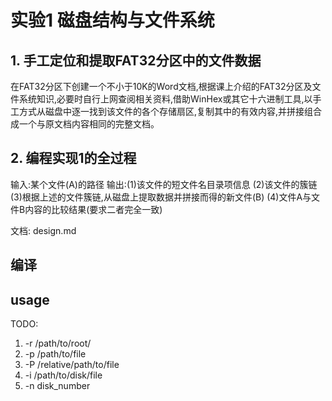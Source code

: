 # 实验1 磁盘结构与文件系统

## 1. 手工定位和提取FAT32分区中的文件数据

在FAT32分区下创建一个不小于10K的Word文档,根据课上介绍的FAT32分区及文
件系统知识,必要时自行上网查阅相关资料,借助WinHex或其它十六进制工具,以手
工方式从磁盘中逐一找到该文件的各个存储扇区,复制其中的有效内容,并拼接组合
成一个与原文档内容相同的完整文档。

## 2. 编程实现1的全过程

输入:某个文件(A)的路径
输出:(1)该文件的短文件名目录项信息
(2)该文件的簇链
(3)根据上述的文件簇链,从磁盘上提取数据并拼接而得的新文件(B)
(4)文件A与文件B内容的比较结果(要求二者完全一致)

文档: design.md

## 编译

## usage

TODO:
1. -r /path/to/root/
2. -p /path/to/file
3. -P /relative/path/to/file
4. -i /path/to/disk/file
5. -n disk_number
